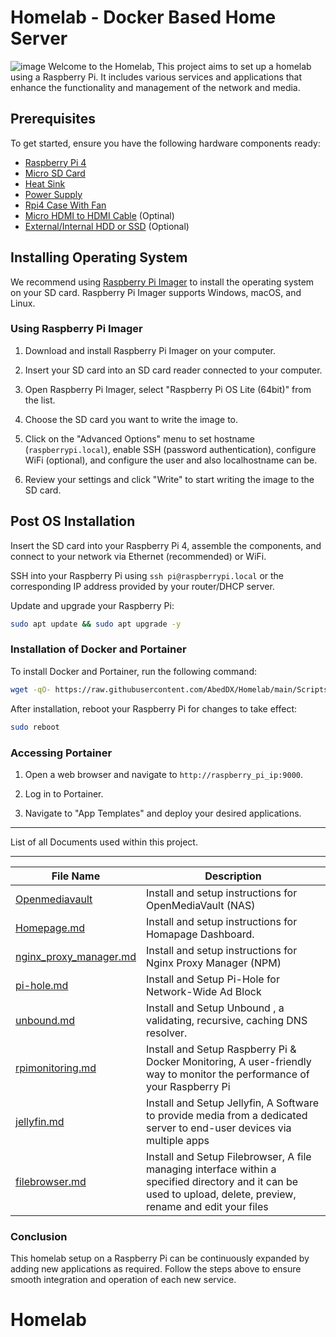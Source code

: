 # Homelab - Docker Based Home Server
![image](https://github.com/AbedDX/Homelab/assets/123561100/3a1ac548-8502-489c-a11b-9f439f748d08)
Welcome to the Homelab, This project aims to set up a homelab using a Raspberry Pi. It includes various services and applications that enhance the functionality and management of the network and media.

## Prerequisites

To get started, ensure you have the following hardware components ready:

- [Raspberry Pi 4]()
- [Micro SD Card]()
- [Heat Sink]()
- [Power Supply]()
- [Rpi4 Case With Fan]()
- [Micro HDMI to HDMI Cable]() (Optinal)
- [External/Internal HDD or SSD]() (Optional)

## Installing Operating System

We recommend using [Raspberry Pi Imager](https://www.raspberrypi.com/software/) to install the operating system on your SD card. Raspberry Pi Imager supports Windows, macOS, and Linux.

### Using Raspberry Pi Imager

1. Download and install Raspberry Pi Imager on your computer.

2. Insert your SD card into an SD card reader connected to your computer.

3. Open Raspberry Pi Imager, select "Raspberry Pi OS Lite (64bit)" from the list.

4. Choose the SD card you want to write the image to.

5. Click on the "Advanced Options" menu to set hostname (`raspberrypi.local`), enable SSH (password authentication), configure WiFi (optional), and configure the user and also localhostname can be.

6. Review your settings and click "Write" to start writing the image to the SD card.

## Post OS Installation

Insert the SD card into your Raspberry Pi 4, assemble the components, and connect to your network via Ethernet (recommended) or WiFi.

SSH into your Raspberry Pi using `ssh pi@raspberrypi.local` or the corresponding IP address provided by your router/DHCP server.

Update and upgrade your Raspberry Pi:

```bash
sudo apt update && sudo apt upgrade -y
```

### Installation of Docker and Portainer

To install Docker and Portainer, run the following command:

```bash
wget -qO- https://raw.githubusercontent.com/AbedDX/Homelab/main/Scripts/install_docker_portainer.sh | bash
```

After installation, reboot your Raspberry Pi for changes to take effect:

```bash
sudo reboot
```

### Accessing Portainer

1. Open a web browser and navigate to `http://raspberry_pi_ip:9000`.

2. Log in to Portainer.

3. Navigate to "App Templates" and deploy your desired applications.

---

List of all Documents used within this project.

---

| File Name | Description |
| --------- | ----------- |
|[Openmediavault]()|Install and setup instructions for OpenMediaVault (NAS)|
|[Homepage.md]()|Install and setup instructions for Homapage Dashboard.|
|[nginx_proxy_manager.md]()|Install and setup instructions for Nginx Proxy Manager (NPM)|
|[pi-hole.md]()|Install and Setup Pi-Hole for Network-Wide Ad Block|
|[unbound.md]()|Install and Setup Unbound , a validating, recursive, caching DNS resolver.|
|[rpimonitoring.md]()|Install and Setup Raspberry Pi & Docker Monitoring, A user-friendly way to monitor the performance of your Raspberry Pi|
|[jellyfin.md]()|Install and Setup Jellyfin, A Software to provide media from a dedicated server to end-user devices via multiple apps|
|[filebrowser.md]()|Install and Setup Filebrowser, A file managing interface within a specified directory and it can be used to upload, delete, preview, rename and edit your files|


### Conclusion
This homelab setup on a Raspberry Pi can be continuously expanded by adding new applications as required. Follow the steps above to ensure smooth integration and operation of each new service.

# Homelab
